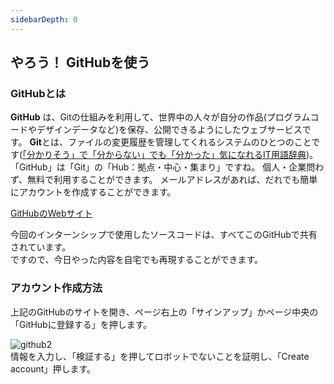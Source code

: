 ```yaml
---
sidebarDepth: 0
---
```

## やろう！ GitHubを使う
### GitHubとは
**GitHub** は、Gitの仕組みを利用して、世界中の人々が自分の作品(プログラムコードやデザインデータなど)を保存、公開できるようにしたウェブサービスです。 
**Git**とは、ファイルの変更履歴を管理してくれるシステムのひとつのことです([「分かりそう」で「分からない」でも「分かった」気になれるIT用語辞典](https://wa3.i-3-i.info/word22778.html))。
「GitHub」は「Git」の「Hub：拠点・中心・集まり」ですね。
個人・企業問わず、無料で利用することができます。
メールアドレスがあれば、だれでも簡単にアカウントを作成することができます。

[GitHubのWebサイト](https://github.co.jp/)

今回のインターンシップで使用したソースコードは、すべてこのGitHubで共有されています。  
ですので、今日やった内容を自宅でも再現することができます。

### アカウント作成方法
上記のGitHubのサイトを開き、ページ右上の「サインアップ」かページ中央の「GitHubに登録する」を押します。

![github2](/img/github/github2.png)  
情報を入力し、「検証する」を押してロボットでないことを証明し、「Create account」押します。
